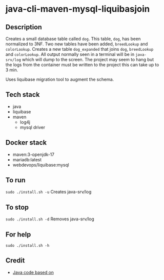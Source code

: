 # java-cli-maven-mysql-liquibasjoin

## Description
Creates a small database table
called `dog`. This table, `dog`, has been normalized to 3NF.
Two new tables have been added, `breedLookup` and `colorLookup`.
Creates a new table `dog_expanded` that joins
`dog`, `breedLookup` and `colorLookup`. All output normally
seen in a terminal will be in `java-srv/log` which will dump to the screen. The project may seem to hang but the logs from the container must be written to the project this can take up to 3 min.

Uses liquibase migration tool to augment
the schema.

## Tech stack
- java
- liquibase
- maven
  - log4j
  - mysql driver

## Docker stack
- maven:3-openjdk-17
- mariadb:latest
- webdevops/liquibase:mysql

## To run
`sudo ./install.sh -u`
Creates java-srv/log

## To stop
`sudo ./install.sh -d`
Removes java-srv/log

## For help
`sudo ./install.sh -h`

## Credit
- [Java code based on](https://github.com/htorun/dbtableprinter)
